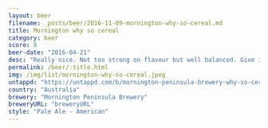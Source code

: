 ```yaml
---
layout: beer
filename: _posts/beer/2016-11-09-mornington-why-so-cereal.md
title: Mornington why so cereal
category: beer
score: 8
beer-date: "2016-04-21"
desc: "Really nice. Not too strong on flavour but well balanced. Give it a go if you're new to pale ales"
permalink: /beer/:title.html
img: /img/list/mornington-why-so-cereal.jpeg
untappd: "https://untappd.com/b/mornington-peninsula-brewery-why-so-cereal/1450494"
country: "Australia"
brewery: "Mornington Peninsula Brewery"
breweryURL: "breweryURL"
style: "Pale Ale - American"
---
```

